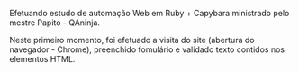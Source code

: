 Efetuando estudo de automação Web em Ruby + Capybara ministrado pelo mestre Papito - QAninja.

Neste primeiro momento, foi efetuado a visita do site (abertura do navegador - Chrome), preenchido fomulário e validado texto contidos nos elementos HTML.
